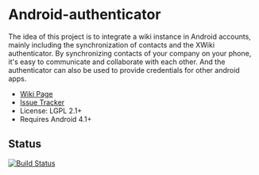 # Android-authenticator

The idea of this project is to integrate a wiki instance in Android accounts, mainly including the synchronization of contacts and the XWiki authenticator. By synchronizing contacts of your company on your phone, it's easy to communicate and collaborate with each other. And the authenticator can also be used to provide credentials for other android apps.

* [Wiki Page](https://github.com/xwiki-contrib/android-authenticator/blob/master/document/Wiki.md)
* [Issue Tracker](http://jira.xwiki.org/browse/ANDAUTH)
* License: LGPL 2.1+
* Requires Android 4.1+

## Status
[![Build Status](http://ci.xwiki.org/buildStatus/icon?job=Contrib%20-%20Android%20Authenticator)](http://ci.xwiki.org/job/Contrib%20-%20Android%20Authenticator/)